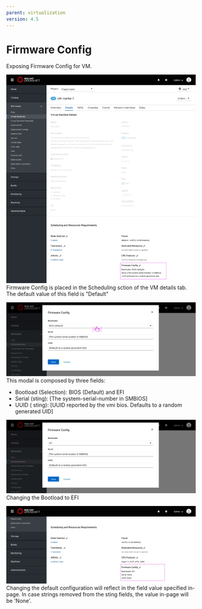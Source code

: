 ```yaml
---
parent: virtualization
version: 4.5
---
```


# Firmware Config

Exposing Firmware Config for VM.

![VM page](img/Firmware-0-0.jpg)
Firmware Config is placed in the Scheduling sction of the VM details tab.
The default value of this field is "Default"

![Config modal](img/Firmware-1-0.jpg)
This modal is composed by three fields:
- Bootload (Selection): BIOS (Default) and EFI
- Serial (sting): [The system-serial-number in SMBIOS]
- UUID ( sting): [UUID reported by the vmi bios. Defaults to a random generated UID]

![Config modal](img/Firmware-1-1.jpg)
Changing the Bootload to EFI

![VM page](img/Firmware-2-0.jpg)
Changing the default configuration will reflect in the field value specified in-page.
In case strings removed from the sting fields, the value in-page will be 'None'.